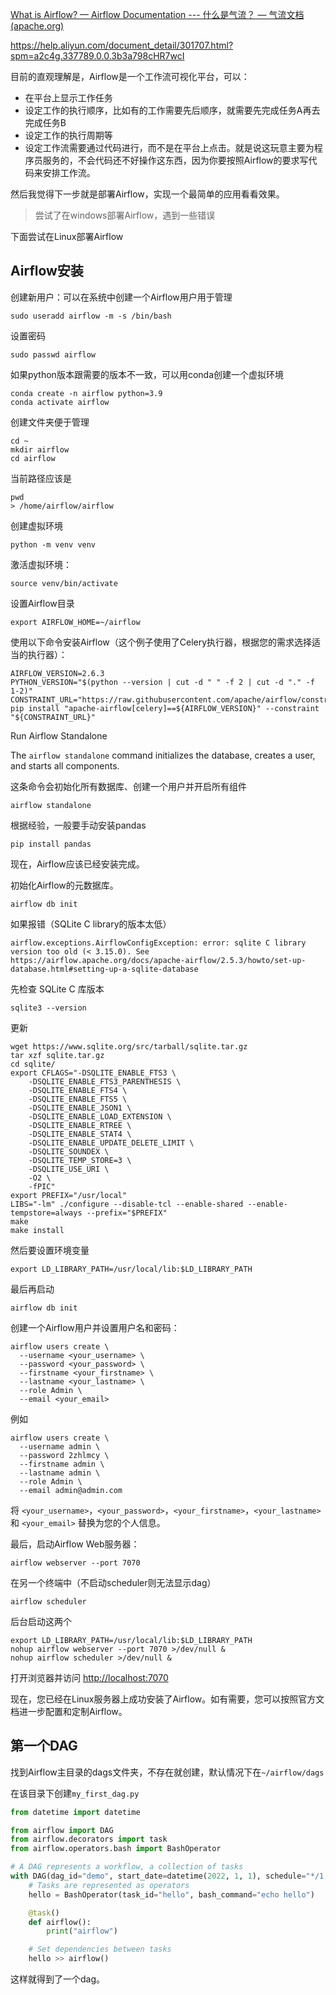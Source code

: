 [What is Airflow? — Airflow Documentation --- 什么是气流？ — 气流文档 (apache.org)](https://airflow.apache.org/docs/apache-airflow/stable/index.html)

https://help.aliyun.com/document_detail/301707.html?spm=a2c4g.337789.0.0.3b3a798cHR7wcI

目前的直观理解是，Airflow是一个工作流可视化平台，可以：

- 在平台上显示工作任务
- 设定工作的执行顺序，比如有的工作需要先后顺序，就需要先完成任务A再去完成任务B
- 设定工作的执行周期等
- 设定工作流需要通过代码进行，而不是在平台上点击。就是说这玩意主要为程序员服务的，不会代码还不好操作这东西，因为你要按照Airflow的要求写代码来安排工作流。

然后我觉得下一步就是部署Airflow，实现一个最简单的应用看看效果。

> 尝试了在windows部署Airflow，遇到一些错误

下面尝试在Linux部署Airflow



## Airflow安装

创建新用户：可以在系统中创建一个Airflow用户用于管理

```
sudo useradd airflow -m -s /bin/bash
```

设置密码

```
sudo passwd airflow
```

如果python版本跟需要的版本不一致，可以用conda创建一个虚拟环境

```
conda create -n airflow python=3.9
conda activate airflow
```

创建文件夹便于管理

```
cd ~
mkdir airflow
cd airflow
```

当前路径应该是

```
pwd
> /home/airflow/airflow
```

创建虚拟环境

```
python -m venv venv
```

激活虚拟环境：

```
source venv/bin/activate
```

设置Airflow目录

```
export AIRFLOW_HOME=~/airflow
```



使用以下命令安装Airflow（这个例子使用了Celery执行器，根据您的需求选择适当的执行器）：

```
AIRFLOW_VERSION=2.6.3
PYTHON_VERSION="$(python --version | cut -d " " -f 2 | cut -d "." -f 1-2)"
CONSTRAINT_URL="https://raw.githubusercontent.com/apache/airflow/constraints-${AIRFLOW_VERSION}/constraints-${PYTHON_VERSION}.txt"
pip install "apache-airflow[celery]==${AIRFLOW_VERSION}" --constraint "${CONSTRAINT_URL}"
```

Run Airflow Standalone

The `airflow standalone` command initializes the database, creates a user, and starts all components.

这条命令会初始化所有数据库、创建一个用户并开启所有组件

```
airflow standalone
```



根据经验，一般要手动安装pandas

```
pip install pandas
```

现在，Airflow应该已经安装完成。

初始化Airflow的元数据库。

```
airflow db init
```

如果报错（SQLite C library的版本太低）

```
airflow.exceptions.AirflowConfigException: error: sqlite C library version too old (< 3.15.0). See https://airflow.apache.org/docs/apache-airflow/2.5.3/howto/set-up-database.html#setting-up-a-sqlite-database
```

先检查 SQLite C 库版本

```
sqlite3 --version
```

更新

```
wget https://www.sqlite.org/src/tarball/sqlite.tar.gz
tar xzf sqlite.tar.gz
cd sqlite/
export CFLAGS="-DSQLITE_ENABLE_FTS3 \
    -DSQLITE_ENABLE_FTS3_PARENTHESIS \
    -DSQLITE_ENABLE_FTS4 \
    -DSQLITE_ENABLE_FTS5 \
    -DSQLITE_ENABLE_JSON1 \
    -DSQLITE_ENABLE_LOAD_EXTENSION \
    -DSQLITE_ENABLE_RTREE \
    -DSQLITE_ENABLE_STAT4 \
    -DSQLITE_ENABLE_UPDATE_DELETE_LIMIT \
    -DSQLITE_SOUNDEX \
    -DSQLITE_TEMP_STORE=3 \
    -DSQLITE_USE_URI \
    -O2 \
    -fPIC"
export PREFIX="/usr/local"
LIBS="-lm" ./configure --disable-tcl --enable-shared --enable-tempstore=always --prefix="$PREFIX"
make
make install
```

然后要设置环境变量

```
export LD_LIBRARY_PATH=/usr/local/lib:$LD_LIBRARY_PATH
```



最后再启动

```
airflow db init
```



创建一个Airflow用户并设置用户名和密码：

```
airflow users create \
  --username <your_username> \
  --password <your_password> \
  --firstname <your_firstname> \
  --lastname <your_lastname> \
  --role Admin \
  --email <your_email>
```

例如

```
airflow users create \
  --username admin \
  --password 2zhlmcy \
  --firstname admin \
  --lastname admin \
  --role Admin \
  --email admin@admin.com

```

将 `<your_username>`，`<your_password>`，`<your_firstname>`，`<your_lastname>` 和 `<your_email>` 替换为您的个人信息。

最后，启动Airflow Web服务器：

```
airflow webserver --port 7070
```

在另一个终端中（不启动scheduler则无法显示dag）

```
airflow scheduler
```

后台启动这两个

```
export LD_LIBRARY_PATH=/usr/local/lib:$LD_LIBRARY_PATH
nohup airflow webserver --port 7070 >/dev/null &
nohup airflow scheduler >/dev/null &
```



打开浏览器并访问 [http://localhost:7070](http://localhost:7070/)

现在，您已经在Linux服务器上成功安装了Airflow。如有需要，您可以按照官方文档进一步配置和定制Airflow。

## 第一个DAG

找到Airflow主目录的dags文件夹，不存在就创建，默认情况下在`~/airflow/dags`

在该目录下创建`my_first_dag.py`

```python
from datetime import datetime

from airflow import DAG
from airflow.decorators import task
from airflow.operators.bash import BashOperator

# A DAG represents a workflow, a collection of tasks
with DAG(dag_id="demo", start_date=datetime(2022, 1, 1), schedule="*/1 * * * *") as dag:
    # Tasks are represented as operators
    hello = BashOperator(task_id="hello", bash_command="echo hello")

    @task()
    def airflow():
        print("airflow")

    # Set dependencies between tasks
    hello >> airflow()
```

这样就得到了一个dag。
